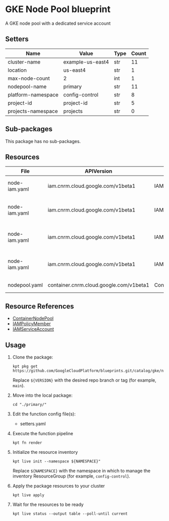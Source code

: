 <!-- BEGINNING OF PRE-COMMIT-BLUEPRINT DOCS HOOK:TITLE -->
# GKE Node Pool blueprint


<!-- END OF PRE-COMMIT-BLUEPRINT DOCS HOOK:TITLE -->
<!-- BEGINNING OF PRE-COMMIT-BLUEPRINT DOCS HOOK:BODY -->
A GKE node pool with a dedicated service account

## Setters

|        Name        |      Value       | Type | Count |
|--------------------|------------------|------|-------|
| cluster-name       | example-us-east4 | str  |    11 |
| location           | us-east4         | str  |     1 |
| max-node-count     |                2 | int  |     1 |
| nodepool-name      | primary          | str  |    11 |
| platform-namespace | config-control   | str  |     8 |
| project-id         | project-id       | str  |     5 |
| projects-namespace | projects         | str  |     0 |

## Sub-packages

This package has no sub-packages.

## Resources

|     File      |               APIVersion                |       Kind        |                    Name                     |   Namespace    |
|---------------|-----------------------------------------|-------------------|---------------------------------------------|----------------|
| node-iam.yaml | iam.cnrm.cloud.google.com/v1beta1       | IAMServiceAccount | gke-example-us-east4-primary                | config-control |
| node-iam.yaml | iam.cnrm.cloud.google.com/v1beta1       | IAMPolicyMember   | logwriter-gke-example-us-east4-primary      | config-control |
| node-iam.yaml | iam.cnrm.cloud.google.com/v1beta1       | IAMPolicyMember   | metricwriter-gke-example-us-east4-primary   | config-control |
| node-iam.yaml | iam.cnrm.cloud.google.com/v1beta1       | IAMPolicyMember   | artifactreader-gke-example-us-east4-primary | config-control |
| nodepool.yaml | container.cnrm.cloud.google.com/v1beta1 | ContainerNodePool | example-us-east4-primary                    | config-control |

## Resource References

- [ContainerNodePool](https://cloud.google.com/config-connector/docs/reference/resource-docs/container/containernodepool)
- [IAMPolicyMember](https://cloud.google.com/config-connector/docs/reference/resource-docs/iam/iampolicymember)
- [IAMServiceAccount](https://cloud.google.com/config-connector/docs/reference/resource-docs/iam/iamserviceaccount)

## Usage

1.  Clone the package:
    ```shell
    kpt pkg get https://github.com/GoogleCloudPlatform/blueprints.git/catalog/gke/nodepools/primary@${VERSION}
    ```
    Replace `${VERSION}` with the desired repo branch or tag
    (for example, `main`).

1.  Move into the local package:
    ```shell
    cd "./primary/"
    ```

1.  Edit the function config file(s):
    - setters.yaml

1.  Execute the function pipeline
    ```shell
    kpt fn render
    ```

1.  Initialize the resource inventory
    ```shell
    kpt live init --namespace ${NAMESPACE}"
    ```
    Replace `${NAMESPACE}` with the namespace in which to manage
    the inventory ResourceGroup (for example, `config-control`).

1.  Apply the package resources to your cluster
    ```shell
    kpt live apply
    ```

1.  Wait for the resources to be ready
    ```shell
    kpt live status --output table --poll-until current
    ```

<!-- END OF PRE-COMMIT-BLUEPRINT DOCS HOOK:BODY -->
